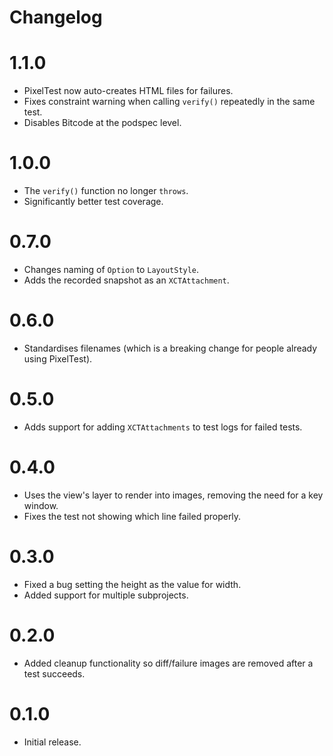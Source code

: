 # Changelog

# 1.1.0

- PixelTest now auto-creates HTML files for failures.
- Fixes constraint warning when calling `verify()` repeatedly in the same test.
- Disables Bitcode at the podspec level.

# 1.0.0

- The `verify()` function no longer `throws`.
- Significantly better test coverage.

# 0.7.0

- Changes naming of `Option` to `LayoutStyle`.
- Adds the recorded snapshot as an `XCTAttachment`.

# 0.6.0

- Standardises filenames (which is a breaking change for people already using PixelTest).

# 0.5.0

- Adds support for adding `XCTAttachments` to test logs for failed tests.

# 0.4.0

- Uses the view's layer to render into images, removing the need for a key window.
- Fixes the test not showing which line failed properly.


# 0.3.0

- Fixed a bug setting the height as the value for width.
- Added support for multiple subprojects.

# 0.2.0

- Added cleanup functionality so diff/failure images are removed after a test succeeds.

# 0.1.0

- Initial release.

